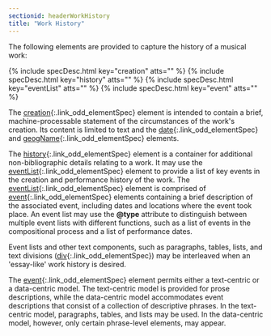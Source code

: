 ```yaml
---
sectionid: headerWorkHistory
title: "Work History"
---
```




The following elements are provided to capture the history of a musical work:



{% include specDesc.html key="creation" atts="" %}
{% include specDesc.html key="history" atts="" %}
{% include specDesc.html key="eventList" atts="" %}
{% include specDesc.html key="event" atts="" %}



The [creation](/v3/elements/creation.html){:.link_odd_elementSpec} element is intended to contain a brief,
machine-processable statement of the circumstances of the work's creation. Its content
is
limited to text and the [date](/v3/elements/date.html){:.link_odd_elementSpec} and [geogName](/v3/elements/geogName.html){:.link_odd_elementSpec}
elements.

The [history](/v3/elements/history.html){:.link_odd_elementSpec} element is a container for additional non-bibliographic
details relating to a work. It may use the [eventList](/v3/elements/eventList.html){:.link_odd_elementSpec} element to
provide a list of key events in the creation and performance history of the work.
The [eventList](/v3/elements/eventList.html){:.link_odd_elementSpec} element is comprised of [event](/v3/elements/event.html){:.link_odd_elementSpec} elements
containing a brief description of the associated event, including dates and locations
where
the event took place. An event list may use the **@type** attribute to distinguish
between multiple event lists with different functions, such as a list of events in
the
compositional process and a list of performance dates.

Event lists and other text components, such as paragraphs, tables, lists, and text
divisions ([div](/v3/elements/div.html){:.link_odd_elementSpec}) may be interleaved when an 'essay-like' work history
is desired.

The [event](/v3/elements/event.html){:.link_odd_elementSpec} element permits either a text-centric or a data-centric
model. The text-centric model is provided for prose descriptions, while the data-centric
model accommodates event descriptions that consist of a collection of descriptive
phrases.
In the text-centric model, paragraphs, tables, and lists may be used. In the data-centric
model, however, only certain phrase-level elements, may appear.

